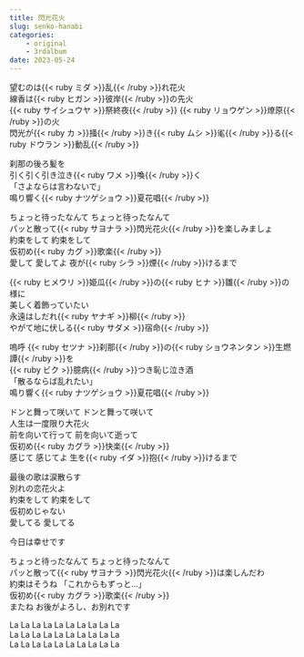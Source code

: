 ```yaml
---
title: 閃光花火
slug: senko-hanabi
categories:
    - original
    - 3rdalbum
date: 2023-05-24
---
```


望むのは{{< ruby ミダ >}}乱{{< /ruby >}}れ花火  
線香は{{< ruby ヒガン >}}彼岸{{< /ruby >}}の先火  
{{< ruby サイシュウヤ >}}祭終夜{{< /ruby >}} {{< ruby リョウゲン >}}燎原{{< /ruby >}}の火  
閃光が{{< ruby カ >}}掻{{< /ruby >}}き{{< ruby ムシ >}}毟{{< /ruby >}}る{{< ruby ドウラン >}}動乱{{< /ruby >}}  

刹那の後ろ髪を  
引く引く引き泣き{{< ruby ワメ >}}喚{{< /ruby >}}く  
「さよならは言わないで」  
鳴り響く{{< ruby ナツゲショウ >}}夏花唱{{< /ruby >}}  

ちょっと待ったなんて ちょっと待ったなんて  
パッと散って{{< ruby サヨナラ >}}閃光花火{{< /ruby >}}を楽しみましょ  
約束をして 約束をして  
仮初め{{< ruby カグ >}}歌楽{{< /ruby >}}  
愛して 愛してよ 夜が{{< ruby シラ >}}煙{{< /ruby >}}けるまで  

{{< ruby ヒメウリ >}}姫瓜{{< /ruby >}}の{{< ruby ヒナ >}}雛{{< /ruby >}}の様に  
美しく着飾っていたい  
永遠はしだれ{{< ruby ヤナギ >}}柳{{< /ruby >}}  
やがて地に伏しる{{< ruby サダメ >}}宿命{{< /ruby >}}  

嗚呼 {{< ruby セツナ >}}刹那{{< /ruby >}}の{{< ruby ショウネンタン >}}生燃譚{{< /ruby >}}を  
{{< ruby ビク >}}臆病{{< /ruby >}}つき恥じ泣き酒  
「散るならば乱れたい」  
鳴り響く{{< ruby ナツゲショウ >}}夏花唱{{< /ruby >}}  

ドンと舞って咲いて ドンと舞って咲いて  
人生は一度限り大花火  
前を向いて行って 前を向いて逝って  
仮初め{{< ruby カグラ >}}快楽{{< /ruby >}}  
感じて 感じてよ 生を{{< ruby イダ >}}抱{{< /ruby >}}けるまで  

最後の歌は涙散らす  
別れの恋花火よ  
約束をして 約束をして  
仮初めじゃない  
愛してる 愛してる  

今日は幸せです  

ちょっと待ったなんて ちょっと待ったなんて  
パッと散って{{< ruby サヨナラ >}}閃光花火{{< /ruby >}}は楽しんだわ  
約束はそうね 「これからもずっと…」  
仮初め{{< ruby カグラ >}}歌楽{{< /ruby >}}  
またね お後がよろし、お別れです  

La La La La La La La La La La  
La La La La La La La La La La  
La La La La La La La La La La  